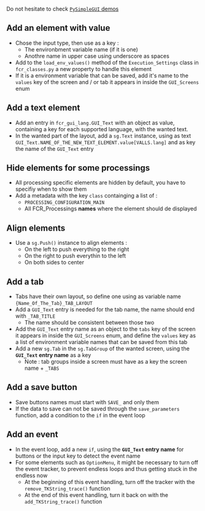 
Do not hesitate to check [`PySimpleGUI` demos](https://github.com/PySimpleGUI/PySimpleGUI/blob/master/DemoPrograms/Demo_All_Elements.py)

## Add an element with value

* Chose the input type, then use as a key :
  * The environbment variable name (if it is one)
  * Anothre name in upper case using underscore as spaces
* Add to the `load_env_values()` method of the `Execution_Settings` class in `fcr_classes.py` a new property to handle this element
* If it is a environment variable that can be saved, add it's name to the `values` key of the screen and / or tab it appears in inside the `GUI_Screens` enum

## Add a text element

* Add an entry in `fcr_gui_lang.GUI_Text` with an object as value, containing a key for each supported language, with the wanted text.
* In the wanted part of the layout, add a `sg.Text` instance, using as text `GUI_Text.NAME_OF_THE_NEW_TEXT_ELEMENT.value[VALLS.lang]` and as key the name of the `GUI_Text` entry

## Hide elements for some processings

* All processing specific elements are hidden by default, you have to specifiy when to show them
* Add a metadata with the key `class` containging a list of :
  * `PROCESSING_CONFIGURATION_MAIN`
  * All FCR_Processings __names__ where the element should de displayed

## Align elements

* Use a `sg.Push()` instance to align elements :
  * On the left to push everything to the right
  * On the right to push everythin to the left
  * On both sides to center

## Add a tab

* Tabs have their own layout, so define one using as variable name `{Name_Of_The_Tab}_TAB_LAYOUT`
* Add a `GUI_Text` entry is needed for the tab name, the name should end with `_TAB_TITLE`
  * The name should be consistent between those two
* Add the `GUI_Text` entry name as an object to the `tabs` key of the screen it appears in inside the `GUI_Screens` enum, and define the `values` key as a list of environment variable names that can be saved from this tab
* Add a new `sg.Tab` in the `sg.TabGroup` of the wanted screen, using the __`GUI_Text` entry name__ as a key
  * Note : tab groups inside a screen must have as a key the screen name + `_TABS`

## Add a save button

* Save buttons names must start with `SAVE_` and only them
* If the data to save can not be saved through the `save_parameters` function, add a condition to the `if` in the event loop

## Add an event

* In the event loop, add a new `if`, using the __`GUI_Text` entry name__ for buttons or the input key to detect the event name
* For some elements such as `OptionMenu`, it might be necessary to turn off the event tracker, to prevent endless loops and thus getting stuck in the endless now
  * At the beginning of this event handling, turn off the tracker with the `remove_TKString_trace()` function
  * At the end of this event handling, turn it back on with the `add_TKString_trace()` function

